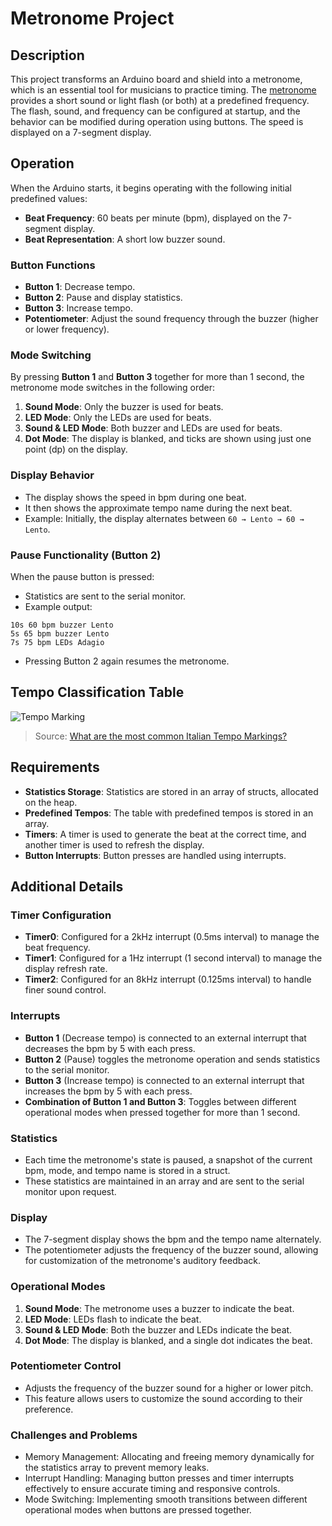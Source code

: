 # Metronome Project

## Description

This project transforms an Arduino board and shield into a metronome, which is an essential tool for musicians to practice timing. The [metronome](https://www.youtube.com/watch?v=n3QfM7LdmAo&ab_channel=LearnPianowithJazerLee) provides a short sound or light flash (or both) at a predefined frequency. The flash, sound, and frequency can be configured at startup, and the behavior can be modified during operation using buttons. The speed is displayed on a 7-segment display.

## Operation

When the Arduino starts, it begins operating with the following initial predefined values:

- **Beat Frequency**: 60 beats per minute (bpm), displayed on the 7-segment display.
- **Beat Representation**: A short low buzzer sound.

### Button Functions

- **Button 1**: Decrease tempo.
- **Button 2**: Pause and display statistics.
- **Button 3**: Increase tempo.
- **Potentiometer**: Adjust the sound frequency through the buzzer (higher or lower frequency).

### Mode Switching

By pressing **Button 1** and **Button 3** together for more than 1 second, the metronome mode switches in the following order:

1. **Sound Mode**: Only the buzzer is used for beats.
2. **LED Mode**: Only the LEDs are used for beats.
3. **Sound & LED Mode**: Both buzzer and LEDs are used for beats.
4. **Dot Mode**: The display is blanked, and ticks are shown using just one point (dp) on the display.

### Display Behavior

- The display shows the speed in bpm during one beat.
- It then shows the approximate tempo name during the next beat.
- Example: Initially, the display alternates between `60 → Lento → 60 → Lento`.

### Pause Functionality (Button 2)

When the pause button is pressed:

- Statistics are sent to the serial monitor.
- Example output:

```text
10s 60 bpm buzzer Lento
5s 65 bpm buzzer Lento
7s 75 bpm LEDs Adagio
```

- Pressing Button 2 again resumes the metronome.

## Tempo Classification Table

![Tempo Marking](https://violinspiration.com/wp-content/uploads/Tempo-Meaning-BPM.jpg)

> Source: [What are the most common Italian Tempo Markings?](https://violinspiration.com/free-online-metronome/)

## Requirements

- **Statistics Storage**: Statistics are stored in an array of structs, allocated on the heap.
- **Predefined Tempos**: The table with predefined tempos is stored in an array.
- **Timers**: A timer is used to generate the beat at the correct time, and another timer is used to refresh the display.
- **Button Interrupts**: Button presses are handled using interrupts.

## Additional Details

### Timer Configuration

- **Timer0**: Configured for a 2kHz interrupt (0.5ms interval) to manage the beat frequency.
- **Timer1**: Configured for a 1Hz interrupt (1 second interval) to manage the display refresh rate.
- **Timer2**: Configured for an 8kHz interrupt (0.125ms interval) to handle finer sound control.

### Interrupts

- **Button 1** (Decrease tempo) is connected to an external interrupt that decreases the bpm by 5 with each press.
- **Button 2** (Pause) toggles the metronome operation and sends statistics to the serial monitor.
- **Button 3** (Increase tempo) is connected to an external interrupt that increases the bpm by 5 with each press.
- **Combination of Button 1 and Button 3**: Toggles between different operational modes when pressed together for more than 1 second.

### Statistics

- Each time the metronome's state is paused, a snapshot of the current bpm, mode, and tempo name is stored in a struct.
- These statistics are maintained in an array and are sent to the serial monitor upon request.

### Display

- The 7-segment display shows the bpm and the tempo name alternately.
- The potentiometer adjusts the frequency of the buzzer sound, allowing for customization of the metronome's auditory feedback.

### Operational Modes

1. **Sound Mode**: The metronome uses a buzzer to indicate the beat.
2. **LED Mode**: LEDs flash to indicate the beat.
3. **Sound & LED Mode**: Both the buzzer and LEDs indicate the beat.
4. **Dot Mode**: The display is blanked, and a single dot indicates the beat.

### Potentiometer Control

- Adjusts the frequency of the buzzer sound for a higher or lower pitch.
- This feature allows users to customize the sound according to their preference.

### Challenges and Problems

- Memory Management: Allocating and freeing memory dynamically for the statistics array to prevent memory leaks.
- Interrupt Handling: Managing button presses and timer interrupts effectively to ensure accurate timing and responsive controls.
- Mode Switching: Implementing smooth transitions between different operational modes when buttons are pressed together.
